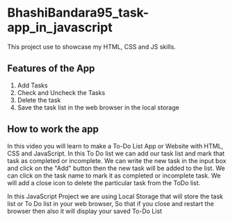 # BhashiBandara95_task-app_in_javascript

This project use to showcase my HTML, CSS and JS skills.

## Features of the App

1. Add Tasks
2. Check and Uncheck the Tasks
3. Delete the task
4. Save the task list in the web browser in the local storage

## How to work the app

In this video you will learn to make a To-Do List App or Website with HTML, CSS and JavaScript.
In this To Do list we can add our task list and mark that task as completed or incomplete. We can write the new task in the input box and click on the "Add" button then the new task will be added to the list.
We can click on the task name to mark it as completed or incomplete task. We will add a close icon to delete the particular task from the ToDo list.

In this JavaScript Project we are using Local Storage that will store the task list or To Do list in your web browser, So that if you close and restart the browser then also it will display your saved To-Do List
